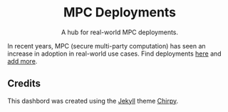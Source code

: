 <div align="center">

  # MPC Deployments

  A hub for real-world MPC deployments.
  
</div>

In recent years, MPC (secure multi-party computation) has seen an increase in adoption in real-world use cases. Find deployments [here](mpc.cs.berkeley.edu) and [add more](mpc.cs.berkeley.edu/contribute/).

## Credits

This dashbord was created using the [Jekyll](https://jekyllrb.com/) theme [Chirpy](https://github.com/cotes2020/jekyll-theme-chirpy).
